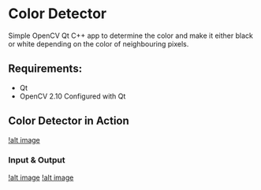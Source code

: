 # Color Detector

Simple OpenCV Qt C++ app to determine the color and make it either black or white depending on the color of neighbouring pixels.

## Requirements: 

* Qt 
* OpenCV 2.10 Configured with Qt

## Color Detector in Action
[!alt image](http://i.imgur.com/nAkk7lY.gif)

### Input & Output

[!alt image](http://i.imgur.com/QGctDLd.jpg)
[!alt image](http://i.imgur.com/9l8afM5.jpg)

